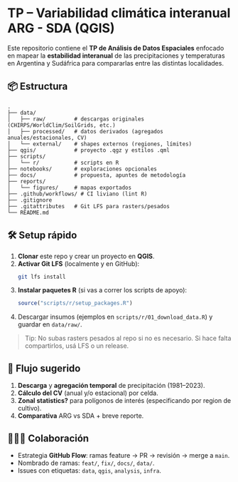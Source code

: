# TP – Variabilidad climática interanual ARG - SDA (QGIS)

Este repositorio contiene el **TP de Análisis de Datos Espaciales** enfocado en mapear la **estabilidad interanual** de las precipitaciones y temperaturas en Argentina y Sudáfrica para compararlas entre las distintas localidades.

## 📦 Estructura

```
.
├── data/
│   ├── raw/         # descargas originales (CHIRPS/WorldClim/SoilGrids, etc.)
│   ├── processed/   # datos derivados (agregados anuales/estacionales, CV)
│   └── external/    # shapes externos (regiones, límites)
├── qgis/            # proyecto .qgz y estilos .qml
├── scripts/
│   └── r/           # scripts en R
├── notebooks/       # exploraciones opcionales
├── docs/            # propuesta, apuntes de metodología
├── reports/
│   └── figures/     # mapas exportados
├── .github/workflows/ # CI liviano (lint R)
├── .gitignore
├── .gitattributes   # Git LFS para rasters/pesados
└── README.md
```

## 🛠️ Setup rápido

1. **Clonar** este repo y crear un proyecto en **QGIS**.
2. **Activar Git LFS** (localmente y en GitHub):  
   ```bash
   git lfs install
   ```
3. **Instalar paquetes R** (si vas a correr los scripts de apoyo):
   ```r
   source("scripts/r/setup_packages.R")
   ```
4. Descargar insumos (ejemplos en `scripts/r/01_download_data.R`) y guardar en `data/raw/`.

> Tip: No subas rasters pesados al repo si no es necesario. Si hace falta compartirlos, usá LFS o un release.

## 🧭 Flujo sugerido

1. **Descarga** y **agregación temporal** de precipitación (1981–2023).
2. **Cálculo del CV** (anual y/o estacional) por celda.
3. **Zonal statistics?** para polígonos de interés (especificando por region de cultivo).
4. **Comparativa** ARG vs SDA + breve reporte.

## 🧑‍🤝‍🧑 Colaboración

- Estrategia **GitHub Flow**: ramas feature → PR → revisión → merge a `main`.
- Nombrado de ramas: `feat/`, `fix/`, `docs/`, `data/`.
- Issues con etiquetas: `data`, `qgis`, `analysis`, `infra`.